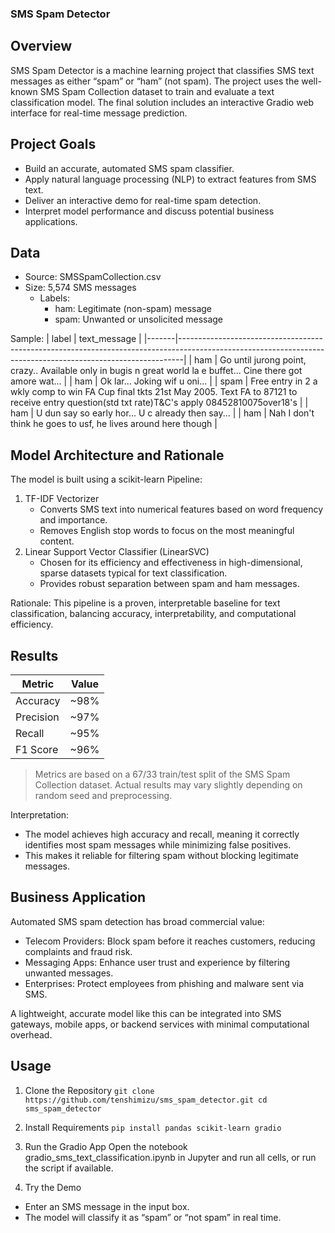 ### SMS Spam Detector
## Overview
SMS Spam Detector is a machine learning project that classifies SMS text messages as either “spam” or “ham” (not spam). The project uses the well-known SMS Spam Collection dataset to train and evaluate a text classification model. The final solution includes an interactive Gradio web interface for real-time message prediction.

## Project Goals
- Build an accurate, automated SMS spam classifier.
- Apply natural language processing (NLP) to extract features from SMS text.
- Deliver an interactive demo for real-time spam detection.
- Interpret model performance and discuss potential business applications.

## Data
- Source: SMSSpamCollection.csv
- Size: 5,574 SMS messages
  - Labels:
    - ham: Legitimate (non-spam) message
    - spam: Unwanted or unsolicited message

Sample:
| label | text_message                                                                                                                                                |
|-------|-------------------------------------------------------------------------------------------------------------------------------------------------------------|
| ham   | Go until jurong point, crazy.. Available only in bugis n great world la e buffet... Cine there got amore wat...                                             |
| ham   | Ok lar... Joking wif u oni...                                                                                                                               |
| spam  | Free entry in 2 a wkly comp to win FA Cup final tkts 21st May 2005. Text FA to 87121 to receive entry question(std txt rate)T&C's apply 08452810075over18's |
| ham   | U dun say so early hor... U c already then say...                                                                                                           |
| ham   | Nah I don't think he goes to usf, he lives around here though                                                                                               |

## Model Architecture and Rationale
The model is built using a scikit-learn Pipeline:
1. TF-IDF Vectorizer
    - Converts SMS text into numerical features based on word frequency and importance.
    - Removes English stop words to focus on the most meaningful content.
2. Linear Support Vector Classifier (LinearSVC)
    - Chosen for its efficiency and effectiveness in high-dimensional, sparse datasets typical for text classification.
    - Provides robust separation between spam and ham messages.

Rationale:
This pipeline is a proven, interpretable baseline for text classification, balancing accuracy, interpretability, and computational efficiency.

## Results
| Metric    | Value |
|-----------|-------|
| Accuracy  | ~98%  |
| Precision | ~97%  |
| Recall    | ~95%  |
| F1 Score  | ~96%  |

>Metrics are based on a 67/33 train/test split of the SMS Spam Collection dataset. Actual results may vary slightly depending on random seed and preprocessing.

Interpretation:
- The model achieves high accuracy and recall, meaning it correctly identifies most spam messages while minimizing false positives.
- This makes it reliable for filtering spam without blocking legitimate messages.

## Business Application
Automated SMS spam detection has broad commercial value:
- Telecom Providers:
Block spam before it reaches customers, reducing complaints and fraud risk.
- Messaging Apps:
Enhance user trust and experience by filtering unwanted messages.
- Enterprises:
Protect employees from phishing and malware sent via SMS.

A lightweight, accurate model like this can be integrated into SMS gateways, mobile apps, or backend services with minimal computational overhead.

## Usage
1. Clone the Repository
```git clone https://github.com/tenshimizu/sms_spam_detector.git cd sms_spam_detector```

2. Install Requirements
```pip install pandas scikit-learn gradio```

3. Run the Gradio App
Open the notebook gradio_sms_text_classification.ipynb in Jupyter and run all cells, or run the script if available.

4. Try the Demo
  - Enter an SMS message in the input box.
  - The model will classify it as “spam” or “not spam” in real time.
